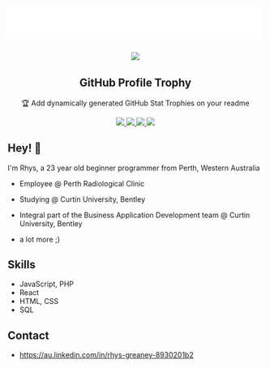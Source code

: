 <h1 align="center">
  <img src="https://github.com/rhysgreaney/rhysgreaney/blob/main/name.svg" alt="Rhys Greaney's Github ReadMe" />
</h1>

<p align="center">
  <img width="140" src="https://user-images.githubusercontent.com/6661165/91657958-61b4fd00-eb00-11ea-9def-dc7ef5367e34.png" />  
  <h2 align="center">GitHub Profile Trophy</h2>
  <p align="center">🏆 Add dynamically generated GitHub Stat Trophies on your readme</p>
</p>
<p align="center">
  <a href="https://github.com/rhysgreaney/github-profile-trophy/issues">
    <img src="https://img.shields.io/github/issues/rhysgreaney/github-profile-trophy"/> 
  </a>
  <a href="https://github.com/rhysgreaney/github-profile-trophy/network/members">
    <img src="https://img.shields.io/github/forks/rhysgreaney/github-profile-trophy"/> 
  </a>  
  <a href="https://github.com/rhysgreaney/github-profile-trophy/stargazers">
    <img src="https://img.shields.io/github/stars/rhysgreaney/github-profile-trophy"/> 
  </a>
    <a href="https://github.com/rhysgreaney/github-profile-trophy/LICENSE">
    <img src="https://img.shields.io/github/license/rhysgreaney/github-profile-trophy"/> 
  </a>
</p>

## Hey! 👋
I'm Rhys, a 23 year old beginner programmer from Perth, Western Australia

- Employee @ Perth Radiological Clinic

- Studying @ Curtin University, Bentley

- Integral part of the Business Application Development team @ Curtin University, Bentley
+ a lot more ;)

## Skills
- JavaScript, PHP
- React
- HTML, CSS
- SQL

## Contact
- https://au.linkedin.com/in/rhys-greaney-8930201b2
